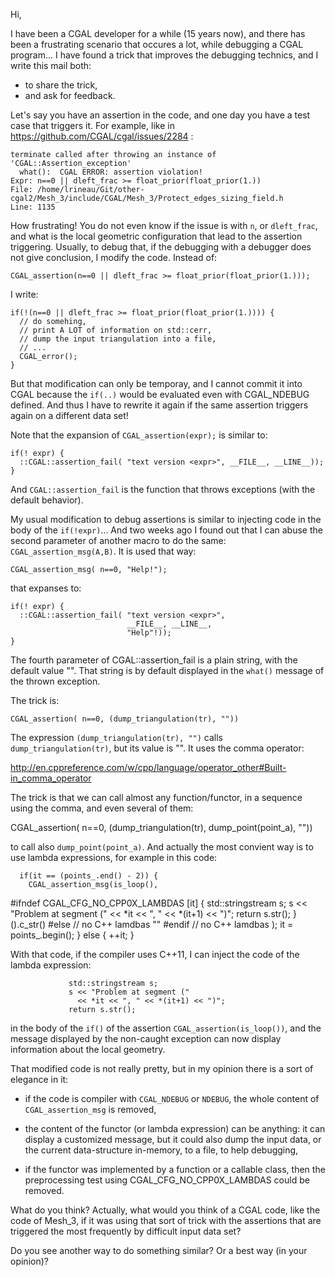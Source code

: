 Hi,

I have been a CGAL developer for a while (15 years now), and there has been a frustrating scenario that occures a lot, while debugging a CGAL program... I have found a trick that improves the debugging technics, and I write this mail both:
  - to share the trick,
  - and ask for feedback.


Let's say you have an assertion in the code, and one day you have a test case that triggers it. For example, like in https://github.com/CGAL/cgal/issues/2284 :
```
terminate called after throwing an instance of 'CGAL::Assertion_exception'
  what():  CGAL ERROR: assertion violation!
Expr: n==0 || dleft_frac >= float_prior(float_prior(1.))
File: /home/lrineau/Git/other-cgal2/Mesh_3/include/CGAL/Mesh_3/Protect_edges_sizing_field.h
Line: 1135
```

How frustrating! You do not even know if the issue is with `n`, or `dleft_frac`, and what is the local geometric configuration that lead to the assertion triggering. Usually, to debug that, if the debugging with a debugger does not give conclusion, I modify the code. Instead of:

    CGAL_assertion(n==0 || dleft_frac >= float_prior(float_prior(1.)));

I write:

    if(!(n==0 || dleft_frac >= float_prior(float_prior(1.)))) {
      // do somehing,
      // print A LOT of information on std::cerr,
      // dump the input triangulation into a file,
      // ...
      CGAL_error();
    }

But that modification can only be temporay, and I cannot commit it into CGAL because the `if(..)` would be evaluated even with CGAL_NDEBUG defined. And thus I have to rewrite it again if the same assertion triggers again on a different data set!

Note that the expansion of `CGAL_assertion(expr);` is similar to:

    if(! expr) {
      ::CGAL::assertion_fail( "text version <expr>", __FILE__, __LINE__));
    }

And `CGAL::assertion_fail` is the function that throws exceptions (with the default behavior).

My usual modification to debug assertions is similar to injecting code in the body of the `if(!expr)`... And two weeks ago I found out that I can abuse the second parameter of another macro to do the same: `CGAL_assertion_msg(A,B)`. It is used that way:

    CGAL_assertion_msg( n==0, "Help!");

that expanses to:

    if(! expr) {
      ::CGAL::assertion_fail( "text version <expr>",
                              __FILE__, __LINE__,
                              "Help"!));
    }

The fourth parameter of CGAL::assertion_fail is a plain string, with the default value "". That string is by default displayed in the `what()` message of the thrown exception.

The trick is:

    CGAL_assertion( n==0, (dump_triangulation(tr), ""))

The expression `(dump_triangulation(tr), "")` calls `dump_triangulation(tr)`, but its value is "". It uses the comma operator:

http://en.cppreference.com/w/cpp/language/operator_other#Built-in_comma_operator

The trick is that we can call almost any function/functor, in a sequence using the comma, and even several of them:

  CGAL_assertion( n==0, (dump_triangulation(tr), dump_point(point_a), ""))

to call also `dump_point(point_a)`. And actually the most convient way is to use lambda expressions, for example in this code:

      if(it == (points_.end() - 2)) {
        CGAL_assertion_msg(is_loop(),
#ifndef CGAL_CFG_NO_CPP0X_LAMBDAS
                           [it] {
                             std::stringstream s;
                             s << "Problem at segment ("
                               << *it << ", " << *(it+1) << ")";
                             return s.str();
                           }().c_str()
#else // no C++ lamdbas
                           ""
#endif // no C++ lamdbas
                           );
        it = points_.begin();
      } else {
        ++it;
      }

With that code, if the compiler uses C++11, I can inject the code of the lambda expression:

                 std::stringstream s;
                 s << "Problem at segment ("
                   << *it << ", " << *(it+1) << ")";
                 return s.str();

in the body of the `if()` of the assertion `CGAL_assertion(is_loop())`, and the message displayed by the non-caught exception can now display information about the local geometry.

That modified code is not really pretty, but in my opinion there is a sort of elegance in it:

  - if the code is compiler with `CGAL_NDEBUG` or `NDEBUG`, the whole content of `CGAL_assertion_msg` is removed,

  - the content of the functor (or lambda expression) can be anything: it can display a customized message, but it could also dump the input data, or the current data-structure in-memory, to a file, to help debugging,

  - if the functor was implemented by a function or a callable class, then the preprocessing test using CGAL_CFG_NO_CPP0X_LAMBDAS could be removed.

What do you think? Actually, what would you think of a CGAL code, like the code of Mesh_3, if it was using that sort of trick with the assertions that are triggered the most frequently by difficult input data set?

Do you see another way to do something similar? Or a best way (in your opinion)?
